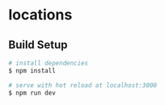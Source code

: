 # locations

## Build Setup

```bash
# install dependencies
$ npm install

# serve with hot reload at localhost:3000
$ npm run dev

